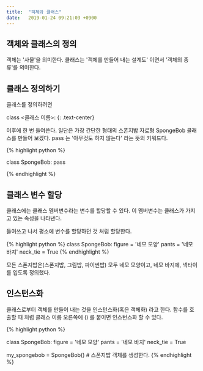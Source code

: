 ```yaml
---
title:  "객체와 클래스"
date:   2019-01-24 09:21:03 +0900
---
```



## 객체와 클래스의 정의
객체는 '사물'을 의미한다. 
클래스는 '객체를 만들어 내는 설계도' 이면서 '객체의 종류'를 의미한다.


## 클래스 정의하기
클래스를 정의하려면 <br> 

class <클래스 이름>:
{: .text-center} 

이후에 한 번 들여쓴다. 
일단은 가장 간단한 형태의 스폰지밥 자료형 SpongeBob 클래스를 만들어 보겠다.
pass 는 '아무것도 하지 않는다' 라는 뜻의 키워드다.

{% highlight python %}

class SpongeBob:
    pass

{% endhighlight %}


## 클래스 변수 할당

클래스에는 클래스 멤버변수라는 변수를 할당할 수 있다. 
이 멤버변수는 클래스가 가지고 있는 속성을 나타낸다.

들여쓰고 나서 평소에 변수를 할당하던 것 처럼 할당한다.

{% highlight python %}
class SpongeBob:
    figure = '네모 모양'
    pants = '네모 바지'
    neck_tie = True
{% endhighlight %}

모든 스폰지밥은(스폰지밥, 그림밥, 파이썬밥) 모두 네모 모양이고, 네모 바지에, 넥타이를 입도록 정의했다.

## 인스턴스화
클래스로부터 객체를 만들어 내는 것을 인스턴스화(혹은 객체화) 라고 한다.
함수를 호출할 때 처럼 클래스 이름 오른쪽에 () 를 붙이면 인스턴스화 할 수 있다.
 
{% highlight python %}

class SpongeBob:
    figure = '네모 모양'
    pants = '네모 바지'
    neck_tie = True

my_spongebob = SpongeBob() # 스폰지밥 객체를 생성한다. 
{% endhighlight %}